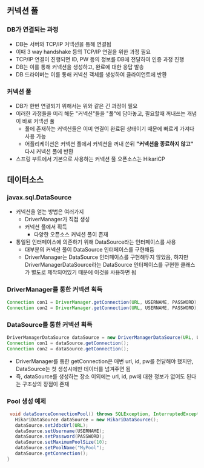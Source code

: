## 커넥션 풀

### DB가 연결되는 과정

- DB는 서버와 TCP/IP 커넥션을 통해 연결됨
- 이때 3 way handshake 등의 TCP/IP 연결을 위한 과정 필요
- TCP/IP 연결이 진행되면 ID, PW 등의 정보를 DB에 전달하여 인증 과정 진행
- DB는 이를 통해 커넥션을 생성하고, 완료에 대한 응답 발송
- DB 드라이버는 이를 통해 커넥션 객체를 생성하여 클라이언트에 반환



### 커넥션 풀

- DB가 한번 연결되기 위해서는 위와 같은 긴 과정이 필요
- 이러한 과정들을 미리 해둔 "커넥션"들을 "풀"에 담아놓고, 필요할때 꺼내쓰는 개념이 바로 커넥션 풀
  - 풀에 존재하는 커넥션들은 이미 연결이 완료된 상태이기 때문에 빠르게 가져다 사용 가능
  - 어플리케이션은 커넥션 풀에서 커넥션을 꺼내 쓴뒤 **"커넥션을 종료하지 않고"** 다시 커넥션 풀에 반환
- 스프링 부트에서 기본으로 사용하는 커넥션 풀 오픈소스는 HikariCP



## 데이터소스

### javax.sql.DataSource

- 커넥션을 얻는 방법은 여러가지
  - DriverManager가 직접 생성
  - 커넥션 풀에서 획득
    - 다양한 오픈소스 커넥션 풀이 존재
- 통일된 인터페이스에 의존하기 위해 DataSource라는 인터페이스를 사용
  - 대부분의 커넥션 풀이 DataSource 인터페이스를 구현해둠
  - DriverManager는 DataSource 인터페이스를 구현해두지 않았음, 하지만 DriverManagerDataSource라는 DataSource 인터페이스를 구현한 클래스가 별도로 제작되어있기 때문에 이것을 사용하면 됨



### DriverManager를 통한 커넥션 획득

```java
Connection con1 = DriverManager.getConnection(URL, USERNAME, PASSWORD);
Connection con2 = DriverManager.getConnection(URL, USERNAME, PASSWORD);
```



### DataSource를 통한 커넥션 획득

```java
DriverManagerDataSource dataSource = new DriverManagerDataSource(URL, USERNAME, PASSWORD);
Connection con1 = dataSource.getConnection();
Connection con2 = dataSource.getConnection();
```

- DriverManager를 통한 getConnection은 매번 url, id, pw를 전달해야 했지만, DataSource는 첫 생성시에만 데이터를 넘겨주면 됨
- 즉, dataSource를 생성하는 장소 이외에는 url, id, pw에 대한 정보가 없어도 된다는 구조상의 장점이 존재



### Pool 생성 예제

```java
 void dataSourceConnectionPool() throws SQLException, InterruptedException {
   HikariDataSource dataSource = new HikariDataSource();
   dataSource.setJdbcUrl(URL);
   dataSource.setUsername(USERNAME);
   dataSource.setPassword(PASSWORD);		
   dataSource.setMaximumPoolSize(10);
   dataSource.setPoolName("MyPool");
   dataSource.getConnection();
}
```

